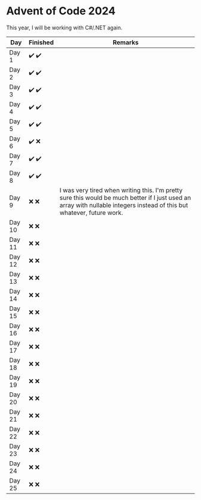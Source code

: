 ﻿# Advent of Code 2024

This year, I will be working with C#/.NET again.

| Day    | Finished                              | Remarks                                                                                                                                                                 |
|--------|---------------------------------------|-------------------------------------------------------------------------------------------------------------------------------------------------------------------------|
| Day 1  | :heavy_check_mark: :heavy_check_mark: |                                                                                                                                                                         |
| Day 2  | :heavy_check_mark: :heavy_check_mark: |                                                                                                                                                                         |
| Day 3  | :heavy_check_mark: :heavy_check_mark: |                                                                                                                                                                         |
| Day 4  | :heavy_check_mark: :heavy_check_mark: |                                                                                                                                                                         |
| Day 5  | :heavy_check_mark: :heavy_check_mark: |                                                                                                                                                                         |
| Day 6  | :heavy_check_mark: :x:                |                                                                                                                                                                         |
| Day 7  | :heavy_check_mark: :heavy_check_mark: |                                                                                                                                                                         |
| Day 8  | :heavy_check_mark: :heavy_check_mark: |                                                                                                                                                                         |
| Day 9  | :x: :x:                               | I was very tired when writing this. I'm pretty sure this would be much better if I just used an array with nullable integers instead of this but whatever, future work. |
| Day 10 | :x: :x:                               |                                                                                                                                                                         |
| Day 11 | :x: :x:                               |                                                                                                                                                                         |
| Day 12 | :x: :x:                               |                                                                                                                                                                         |
| Day 13 | :x: :x:                               |                                                                                                                                                                         |
| Day 14 | :x: :x:                               |                                                                                                                                                                         |
| Day 15 | :x: :x:                               |                                                                                                                                                                         |
| Day 16 | :x: :x:                               |                                                                                                                                                                         |
| Day 17 | :x: :x:                               |                                                                                                                                                                         |
| Day 18 | :x: :x:                               |                                                                                                                                                                         |
| Day 19 | :x: :x:                               |                                                                                                                                                                         |
| Day 20 | :x: :x:                               |                                                                                                                                                                         |
| Day 21 | :x: :x:                               |                                                                                                                                                                         |
| Day 22 | :x: :x:                               |                                                                                                                                                                         |
| Day 23 | :x: :x:                               |                                                                                                                                                                         |
| Day 24 | :x: :x:                               |                                                                                                                                                                         |
| Day 25 | :x: :x:                               |                                                                                                                                                                         |
